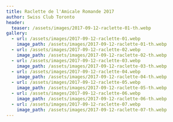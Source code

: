 ```yaml
---
title: Raclette de l'Amicale Romande 2017
author: Swiss Club Toronto
header:
  teaser: /assets/images/2017-09-12-raclette-01-th.webp
gallery:
  - url: /assets/images/2017-09-12-raclette-01.webp
    image_path: /assets/images/2017-09-12-raclette-01-th.webp
  - url: /assets/images/2017-09-12-raclette-02.webp
    image_path: /assets/images/2017-09-12-raclette-02-th.webp
  - url: /assets/images/2017-09-12-raclette-03.webp
    image_path: /assets/images/2017-09-12-raclette-03-th.webp
  - url: /assets/images/2017-09-12-raclette-04.webp
    image_path: /assets/images/2017-09-12-raclette-04-th.webp
  - url: /assets/images/2017-09-12-raclette-05.webp
    image_path: /assets/images/2017-09-12-raclette-05-th.webp
  - url: /assets/images/2017-09-12-raclette-06.webp
    image_path: /assets/images/2017-09-12-raclette-06-th.webp
  - url: /assets/images/2017-09-12-raclette-07.webp
    image_path: /assets/images/2017-09-12-raclette-07-th.webp
---
```

